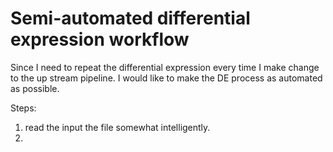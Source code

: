 # Semi-automated differential expression workflow
Since I need to repeat the differential expression every time I make change to the up stream pipeline. I would like to make the DE process as automated as possible.

Steps:
1. read the input the file somewhat intelligently. 
2. 
